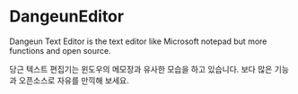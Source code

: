 # DangeunEditor
Dangeun Text Editor is  the text editor  like Microsoft notepad  but  more functions and open source.
 
 당근 텍스트 편집기는 윈도우의 메모장과 유사한 모습을 하고 있습니다. 보다 많은 기능과 오픈소스로 자유를 만끽해 보세요. 
